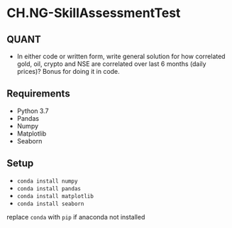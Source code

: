 # CH.NG-SkillAssessmentTest


## QUANT
+ In either code or written form, write general solution for how correlated gold, oil, crypto and NSE are correlated over last 6 months (daily prices)? Bonus for doing it in code. 

## Requirements
+ Python 3.7
+ Pandas
+ Numpy
+ Matplotlib
+ Seaborn

## Setup
+ `conda install numpy `
+ `conda install pandas`
+ `conda install matplotlib`
+ `conda install seaborn`

replace `conda` with `pip` if anaconda not installed